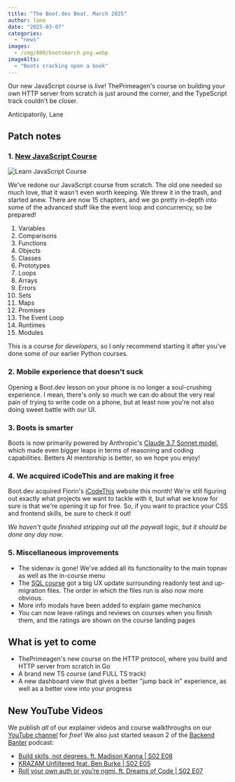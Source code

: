```yaml
---
title: "The Boot.dev Beat. March 2025"
author: lane
date: "2025-03-07"
categories:
  - "news"
images:
  - /img/800/bootsmarch.png.webp
imageAlts:
  - "Boots cracking open a book"
---
```


Our new JavaScript course is _live_! ThePrimeagen's course on building your own HTTP server from scratch is just around the corner, and the TypeScript track couldn't be closer.

Anticipatorily, Lane

## Patch notes

### 1. [New JavaScript Course](https://www.boot.dev/courses/learn-javascript)

![Learn JavaScript Course](/img/800/jscourse.jpeg.webp)

We've redone our JavaScript course from scratch. The old one needed so much love, that it wasn't even worth keeping. We threw it in the trash, and started anew. There are now 15 chapters, and we go pretty in-depth into some of the advanced stuff like the event loop and concurrency, so be prepared!

1. Variables
2. Comparisons
3. Functions
4. Objects
5. Classes
6. Prototypes
7. Loops
8. Arrays
9. Errors
10. Sets
11. Maps
12. Promises
13. The Event Loop
14. Runtimes
15. Modules

This is a course _for developers_, so I only recommend starting it after you've done some of our earlier Python courses.

### 2. Mobile experience that doesn't suck

Opening a Boot.dev lesson on your phone is no longer a soul-crushing experience. I mean, there's only so much we can do about the very real pain of trying to write code on a phone, but at least now you're not also doing sweet battle with our UI.

### 3. Boots is smarter

Boots is now primarily powered by Anthropic's [Claude 3.7 Sonnet model](https://www.anthropic.com/news/claude-3-7-sonnet), which made even bigger leaps in terms of reasoning and coding capabilities. Betters AI mentorship is better, so we hope you enjoy!

### 4. We acquired iCodeThis and are making it free

Boot.dev acquired Florin's [iCodeThis](https://icodethis.com/) website this month! We're still figuring out exactly what projects we want to tackle with it, but what we know for sure is that we're opening it up for free. So, if you want to practice your CSS and frontend skills, be sure to check it out!

_We haven't quite finished stripping out all the paywall logic, but it should be done any day now_.

### 5. Miscellaneous improvements

- The sidenav is gone! We've added all its functionality to the main topnav as well as the in-course menu
- The [SQL course](https://www.boot.dev/courses/learn-sql) got a big UX update surrounding readonly test and up-migration files. The order in which the files run is also now more obvious.
- More info modals have been added to explain game mechanics
- You can now leave ratings and reviews on courses when you finish them, and the ratings are shown on the course landing pages

## What is yet to come

- ThePrimeagen's new course on the HTTP protocol, where you build and HTTP server from scratch in Go
- A brand new TS course (and FULL TS track)
- A new dashboard view that gives a better "jump back in" experience, as well as a better view into your progress

## New YouTube Videos

We publish _all_ of our explainer videos and course walkthroughs on our [YouTube channel](https://www.youtube.com/@bootdotdev?sub_confirmation=1) for _free_! We also just started season 2 of the [Backend Banter](https://www.backendbanter.fm) podcast:

- [Build skills, not degrees. ft. Madison Kanna | S02 E08](https://www.youtube.com/watch?v=5EpxZBtXT74)
- [KRAZAM Unfiltered feat. Ben Burke | S02 E05](https://www.youtube.com/watch?v=kKW7a1oPIFY)
- [Roll your own auth or you’re ngmi. ft. Dreams of Code | S02 E07](https://www.youtube.com/watch?v=1-w9HDOVIzQ)
